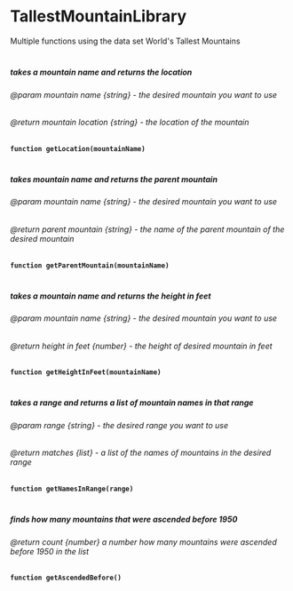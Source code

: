 # TallestMountainLibrary
Multiple functions using the data set World's Tallest Mountains
#
##### takes a mountain name and returns the location
###### @param mountain name {string} - the desired mountain you want to use
###### @return mountain location {string} - the location of the mountain
**`function getLocation(mountainName)`**
#

#
##### takes mountain name and returns the parent mountain
###### @param mountain name {string} - the desired mountain you want to use
###### @return parent mountain {string} - the name of the parent mountain of the desired mountain
**`function getParentMountain(mountainName)`**
#

#
##### takes a mountain name and returns the height in feet
###### @param mountain name {string} - the desired mountain you want to use
###### @return height in feet {number} - the height of desired mountain in feet
**`function getHeightInFeet(mountainName)`**
#

#
##### takes a range and returns a list of mountain names in that range
###### @param range {string} - the desired range you want to use
###### @return matches {list} - a list of the names of mountains in the desired range
**`function getNamesInRange(range)`**
#

#
##### finds how many mountains that were ascended before 1950
###### @return count {number} a number how many mountains were ascended before 1950 in the list
**`function getAscendedBefore()`**
#
